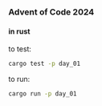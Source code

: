 ### Advent of Code 2024
#### in rust


to test:
```sh
cargo test -p day_01
```

to run:
```sh
cargo run -p day_01
```

